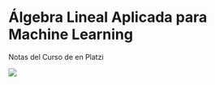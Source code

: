 # Álgebra Lineal Aplicada para Machine Learning
Notas del Curso de en Platzi   

[![](https://i.imgur.com/HSO201b.png)](https://platzi.com/cursos/algebra-ml/)
